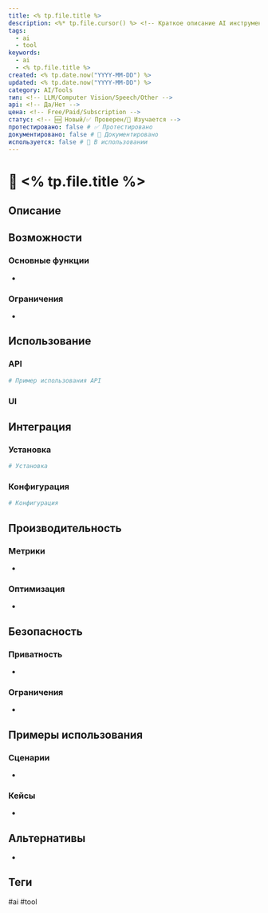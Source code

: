```yaml
---
title: <% tp.file.title %>
description: <%* tp.file.cursor() %> <!-- Краткое описание AI инструмента -->
tags:
  - ai
  - tool
keywords:
  - ai
  - <% tp.file.title %>
created: <% tp.date.now("YYYY-MM-DD") %>
updated: <% tp.date.now("YYYY-MM-DD") %>
category: AI/Tools
тип: <!-- LLM/Computer Vision/Speech/Other -->
api: <!-- Да/Нет -->
цена: <!-- Free/Paid/Subscription -->
статус: <!-- 🆕 Новый/✅ Проверен/📝 Изучается -->
протестировано: false # ✅ Протестировано
документировано: false # 📝 Документировано
используется: false # 🔄 В использовании
---
```


# 🤖 <% tp.file.title %>

## Описание
<!-- Подробное описание инструмента -->


## Возможности
### Основные функции
- 

### Ограничения
- 

## Использование
### API
```python
# Пример использования API
```

### UI
<!-- Описание интерфейса -->

## Интеграция
### Установка
```bash
# Установка
```

### Конфигурация
```yaml
# Конфигурация
```

## Производительность
### Метрики
- 

### Оптимизация
- 

## Безопасность
### Приватность
- 

### Ограничения
- 

## Примеры использования
### Сценарии
- 

### Кейсы
- 

## Альтернативы
- 

## Теги
#ai #tool
